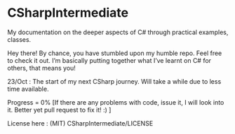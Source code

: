 # CSharpIntermediate
My documentation on the deeper aspects of C# through practical examples, classes.

Hey there! By chance, you have stumbled upon my humble repo. Feel free to check it out. I’m basically putting together what I’ve learnt on C# for others, that means you!

23/Oct : The start of my next CSharp journey. Will take a while due to less time available.

Progress = 0% 
[If there are any problems with code, issue it, I will look into it. Better yet pull request to fix it! :) ]

License here :  (MIT) CSharpIntermediate/LICENSE
